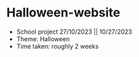 # Halloween-website
* School project 27/10/2023 || 10/27/2023
* Theme: Halloween
* Time taken: roughly 2 weeks
